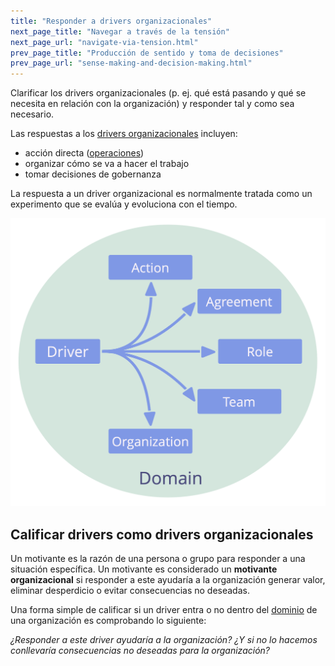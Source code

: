 ```yaml
---
title: "Responder a drivers organizacionales"
next_page_title: "Navegar a través de la tensión"
next_page_url: "navigate-via-tension.html"
prev_page_title: "Producción de sentido y toma de decisiones"
prev_page_url: "sense-making-and-decision-making.html"
---
```



<div class="card summary"><div class="card-body">Clarificar los drivers organizacionales (p. ej. qué está pasando y qué se necesita en relación con la organización) y responder tal y como sea necesario.
</div></div>

Las respuestas a los <a href="glossary.html#entry-organizational-driver" class="glossary-tooltip" data-toggle="tooltip" title="Motivante de la organización: Un motivante es la razón de una persona o grupo para responder a una situación específica. Un motivante es considerado un **motivante organizacional** si responder a este ayudaría a la organización generar valor, eliminar desperdicio o evitar consecuencias no deseadas.">drivers organizacionales</a> incluyen:

- acción directa (<a href="glossary.html#entry-operations" class="glossary-tooltip" data-toggle="tooltip" title="Operaciones: Hacer el trabajo y organizar actividades diarias dentro de las limitaciones definidas a través de la gobernanza.">operaciones</a>)
- organizar cómo se va a hacer el trabajo
- tomar decisiones de gobernanza

La respuesta a un driver organizacional es normalmente tratada como un experimento que se evalúa y evoluciona con el tiempo.

![Posibles respuestas a los drivers organizacionales](img/driver-domain/driver-response-full.png)

## Calificar drivers como drivers organizacionales

Un motivante es la razón de una persona o grupo para responder a una situación específica. Un motivante es considerado un **motivante organizacional** si responder a este ayudaría a la organización generar valor, eliminar desperdicio o evitar consecuencias no deseadas.

Una forma simple de calificar si un driver entra o no dentro del <a href="glossary.html#entry-domain" class="glossary-tooltip" data-toggle="tooltip" title="Dominio: Un área específica de influencia, actividad y toma de decisiones dentro de una organización.">dominio</a> de una organización es comprobando lo siguiente:

_¿Responder a este driver ayudaría a la organización? ¿Y si no lo hacemos conllevaría consecuencias no deseadas para la organización?_
